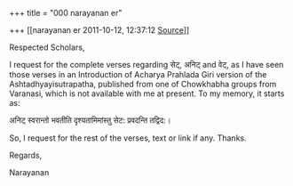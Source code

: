 +++
title = "000 narayanan er"

+++
[[narayanan er	2011-10-12, 12:37:12 [Source](https://groups.google.com/g/bvparishat/c/sgxwJi_KILQ)]]



Respected Scholars,

  

I request for the complete verses regarding सेट्, अनिट् and वेट्, as I have seen those verses in an Introduction of Acharya Prahlada Giri version of the Ashtadhyayisutrapatha, published from one of Chowkhabha groups from Varanasi, which is not available with me at present. To my memory, it starts as:  

  

अनिट्‌ स्वरान्तो भवतीति दृश्यतामिमांस्तु सेट: प्रवदन्ति तद्विद:।  
  
So, I request for the rest of the verses, text or link if any. Thanks.  
  

Regards,

Narayanan

